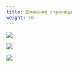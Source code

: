 ```yaml
---
title: Домашние страницы
weight: 50
---
```


![](../ui-homepages-preview.png)

![](../ui-homepages-admin.png)

![](../ui-homepages-edit.png)